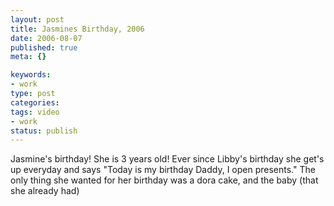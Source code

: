 ```yaml
--- 
layout: post
title: Jasmines Birthday, 2006
date: 2006-08-07
published: true
meta: {}

keywords: 
- work
type: post
categories: 
tags: video
- work
status: publish
---
```

Jasmine&#039;s birthday! She is 3 years old! Ever since Libby&#039;s birthday she get&#039;s up everyday and says "Today is my birthday Daddy, I open presents." The only thing she wanted for her birthday was a dora cake, and the baby (that she already had)<br /><br /><div align="center"></div>
